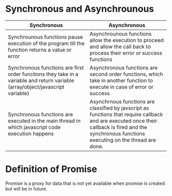 # Synchronous and Asynchrounous
| Synchronous                                      | Asynchronous|
|--------------------------------------------------|-------------|
|Synchrounous functions pause execution of the program till the function returns a value or error                                            | Asynchrounous functions allow the execution to proceed and allow the call back to process their error or success functions |
|Synchronous functions are first order functions they take in a variable and return variable (array/object/javascript variable)              | Asynchronous functions are second order functions, which take in another function to execute in case of error or success|
| Synchronous functions are executed in the main thread in which javascript code execution happens                                           | Asynchrnous functions are classified by javscript as functions that require callback and are executed once their callback is fired and the synchronous functions executing on the thread are done. |

# Definition of Promise
Promise is a proxy for data that is not yet available when promise is created but will be in future.
